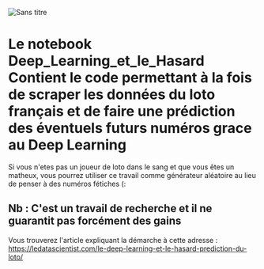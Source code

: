 
![Sans titre](https://user-images.githubusercontent.com/33714469/110033413-a2a0ff00-7d39-11eb-8e9c-59e35600730e.png)


# Le notebook Deep_Learning_et_le_Hasard Contient le code permettant à la fois de scraper les données du loto français et de faire une prédiction des éventuels futurs numéros grace au Deep Learning 

Si vous n'etes pas un joueur de loto dans le sang et que vous êtes un matheux, vous pourrez utiliser ce travail comme générateur aléatoire au lieu de penser à des numéros fétiches (:

## Nb : C'est un travail de recherche et il ne guarantit pas forcément des gains

Vous trouverez l'article expliquant la démarche à cette adresse : https://ledatascientist.com/le-deep-learning-et-le-hasard-prediction-du-loto/
